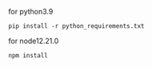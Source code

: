 for python3.9
```
pip install -r python_requirements.txt
```

for node12.21.0
```
npm install
```
 


